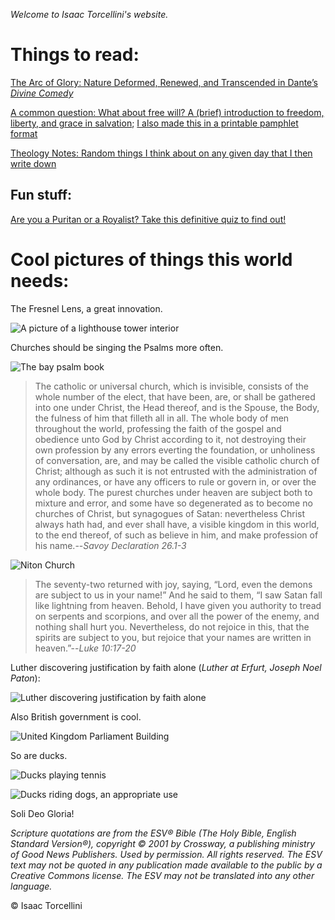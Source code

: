 *Welcome to Isaac Torcellini's website.*

# Things to read:

[The Arc of Glory: Nature Deformed, Renewed, and Transcended in Dante’s *Divine Comedy*](/the.arc.of.glory.pdf)

[A common question: What about free will? A (brief) introduction to freedom, liberty, and grace in salvation](/what.about.free.will.pdf); [I also made this in a printable pamphlet format](/what.about.free.will.pamphlet.pdf)

[Theology Notes: Random things I think about on any given day that I then write down](/theology-notes/)

## Fun stuff:

[Are you a Puritan or a Royalist? Take this definitive quiz to find out!](/Puritan.or.Royalist.Quiz.pdf)

# Cool pictures of things this world needs:

The Fresnel Lens, a great innovation.

![A picture of a lighthouse tower interior](/fresnel.lens.png)

Churches should be singing the Psalms more often.

![The bay psalm book](/bay.psalm.book.jpg)

> The catholic or universal church, which is invisible, consists of the whole number of the elect, that have been, are, or shall be gathered into one under Christ, the Head thereof, and is the Spouse, the Body, the fulness of him that filleth all in all.
The whole body of men throughout the world, professing the faith of the gospel and obedience unto God by Christ according to it, not destroying their own profession by any errors everting the foundation, or unholiness of conversation, are, and may be called the visible catholic church of Christ; although as such it is not entrusted with the administration of any ordinances, or have any officers to rule or govern in, or over the whole body.
The purest churches under heaven are subject both to mixture and error, and some have so degenerated as to become no churches of Christ, but synagogues of Satan: nevertheless Christ always hath had, and ever shall have, a visible kingdom in this world, to the end thereof, of such as believe in him, and make profession of his name.--*Savoy Declaration 26.1-3*

![Niton Church](/church.jpg)

> The seventy-two returned with joy, saying, “Lord, even the demons are subject to us in your name!” And he said to them, “I saw Satan fall like lightning from heaven. Behold, I have given you authority to tread on serpents and scorpions, and over all the power of the enemy, and nothing shall hurt you. Nevertheless, do not rejoice in this, that the spirits are subject to you, but rejoice that your names are written in heaven.”--*Luke 10:17-20*

Luther discovering justification by faith alone (*Luther at Erfurt, Joseph Noel Paton*):

![Luther discovering justification by faith alone](/luther.sola.fide.jpg)

Also British government is cool.

![United Kingdom Parliament Building](/westminster.jpg)

So are ducks.

![Ducks playing tennis](/tennis.ducks.jpg)

![Ducks riding dogs, an appropriate use](/ducks.dogs.jpg)

Soli Deo Gloria!

*Scripture quotations are from the ESV® Bible (The Holy Bible, English Standard Version®), copyright © 2001 by Crossway, a publishing ministry of Good News Publishers. Used by permission. All rights reserved. The ESV text may not be quoted in any publication made available to the public by a Creative Commons license. The ESV may not be translated into any other language.*

© Isaac Torcellini
